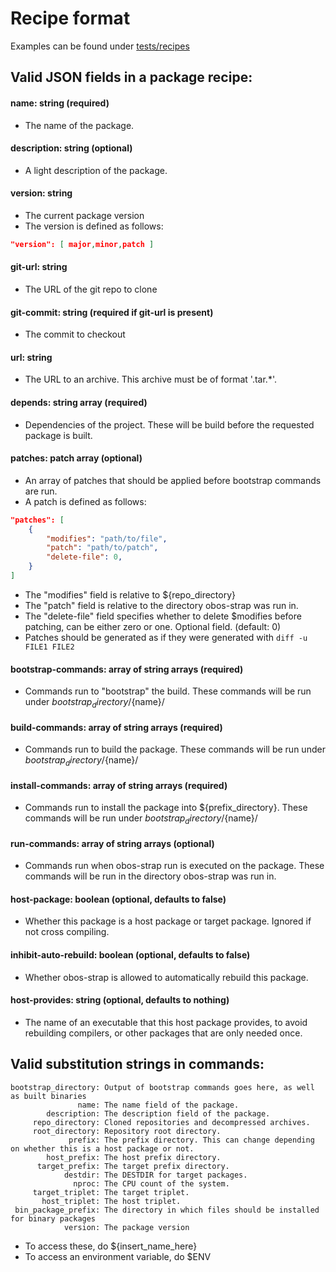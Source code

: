 # Recipe format
Examples can be found under [tests/recipes](tests/recipes)
## Valid JSON fields in a package recipe:
#### name: string (required)
- The name of the package.<br/>
#### description: string (optional)
- A light description of the package.<br/>
#### version: string
- The current package version <br/>
- The version is defined as follows:
```json
"version": [ major,minor,patch ]
```
#### git-url: string
- The URL of the git repo to clone<br/>
#### git-commit: string (required if git-url is present)
- The commit to checkout<br/>
#### url: string
- The URL to an archive. This archive must be of format '.tar.*'.<br/>
#### depends: string array (required)
- Dependencies of the project. These will be build before the requested package is built.<br/>
#### patches: patch array (optional)
- An array of patches that should be applied before bootstrap commands are run.<br/>
- A patch is defined as follows:
```json
"patches": [
    {
        "modifies": "path/to/file",
        "patch": "path/to/patch",
	    "delete-file": 0,
    }
]
```
- The "modifies" field is relative to ${repo_directory}
- The "patch" field is relative to the directory obos-strap was run in.
- The "delete-file" field specifies whether to delete $modifies before patching, can be either zero or one. Optional field. (default: 0)
- Patches should be generated as if they were generated with `diff -u FILE1 FILE2`
#### bootstrap-commands: array of string arrays (required)
- Commands run to "bootstrap" the build. These commands will be run under ${bootstrap_directory}/${name}/<br/>
#### build-commands: array of string arrays (required)
- Commands run to build the package. These commands will be run under ${bootstrap_directory}/${name}/<br/>
#### install-commands: array of string arrays (required)
- Commands run to install the package into ${prefix_directory}. These commands will be run under ${bootstrap_directory}/${name}/<br/>
#### run-commands: array of string arrays (optional)
- Commands run when obos-strap run is executed on the package. These commands will be run in the directory obos-strap was run in.<br/>
#### host-package: boolean (optional, defaults to false)
- Whether this package is a host package or target package. Ignored if not cross compiling.
#### inhibit-auto-rebuild: boolean (optional, defaults to false)
- Whether obos-strap is allowed to automatically rebuild this package.
#### host-provides: string (optional, defaults to nothing)
- The name of an executable that this host package provides, to avoid rebuilding compilers, or other packages that are only needed once.
## Valid substitution strings in commands:
```
bootstrap_directory: Output of bootstrap commands goes here, as well as built binaries
               name: The name field of the package.
        description: The description field of the package.
     repo_directory: Cloned repositories and decompressed archives.
     root_directory: Repository root directory.
             prefix: The prefix directory. This can change depending on whether this is a host package or not.
        host_prefix: The host prefix directory.
      target_prefix: The target prefix directory.
            destdir: The DESTDIR for target packages.
              nproc: The CPU count of the system.
     target_triplet: The target triplet.
       host_triplet: The host triplet.
 bin_package_prefix: The directory in which files should be installed for binary packages
            version: The package version
```
- To access these, do ${insert_name_here}
- To access an environment variable, do $ENV
